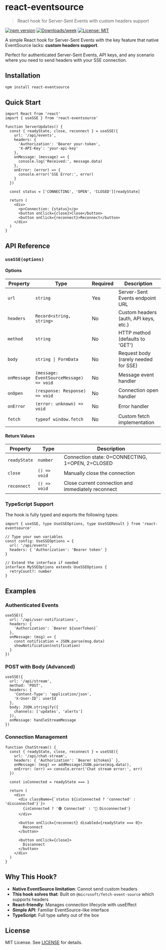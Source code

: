 # react-eventsource

> React hook for Server-Sent Events with custom headers support

[![npm version](https://img.shields.io/npm/v/react-eventsource.svg)](https://www.npmjs.com/package/react-eventsource)
[![Downloads/week](https://img.shields.io/npm/dw/react-eventsource.svg)](https://www.npmjs.com/package/react-eventsource)
[![License: MIT](https://img.shields.io/badge/license-MIT-blue.svg)](./LICENSE)

A simple React hook for Server-Sent Events with the key feature that native EventSource lacks: **custom headers support**.

Perfect for authenticated Server-Sent Events, API keys, and any scenario where you need to send headers with your SSE connection.

## Installation

```bash
npm install react-eventsource
```

## Quick Start

```tsx
import React from 'react'
import { useSSE } from 'react-eventsource'

function ServerUpdates() {
  const { readyState, close, reconnect } = useSSE({
    url: '/api/events',
    headers: {
      'Authorization': 'Bearer your-token',
      'X-API-Key': 'your-api-key'
    },
    onMessage: (message) => {
      console.log('Received:', message.data)
    },
    onError: (error) => {
      console.error('SSE Error:', error)
    }
  })

  const status = ['CONNECTING', 'OPEN', 'CLOSED'][readyState]

  return (
    <div>
      <p>Connection: {status}</p>
      <button onClick={close}>Close</button>
      <button onClick={reconnect}>Reconnect</button>
    </div>
  )
}
```

## API Reference

### `useSSE(options)`

#### Options

| Property    | Type                                      | Required | Description                           |
|-------------|-------------------------------------------|----------|---------------------------------------|
| `url`       | `string`                                  | Yes      | Server-Sent Events endpoint URL       |
| `headers`   | `Record<string, string>`                  | No       | Custom headers (auth, API keys, etc.) |
| `method`    | `string`                                  | No       | HTTP method (defaults to 'GET')       |
| `body`      | `string \| FormData`                      | No       | Request body (rarely needed for SSE)  |
| `onMessage` | `(message: EventSourceMessage) => void`  | No       | Message event handler                 |
| `onOpen`    | `(response: Response) => void`            | No       | Connection open handler               |
| `onError`   | `(error: unknown) => void`                | No       | Error handler                         |
| `fetch`     | `typeof window.fetch`                     | No       | Custom fetch implementation           |

#### Return Values

| Property     | Type         | Description                                            |
|--------------|--------------|--------------------------------------------------------|
| `readyState` | `number`     | Connection state: 0=CONNECTING, 1=OPEN, 2=CLOSED      |
| `close`      | `() => void` | Manually close the connection                          |
| `reconnect`  | `() => void` | Close current connection and immediately reconnect     |

### TypeScript Support

The hook is fully typed and exports the following types:

```tsx
import { useSSE, type UseSSEOptions, type UseSSEResult } from 'react-eventsource'

// Type your own variables
const config: UseSSEOptions = {
  url: '/api/events',
  headers: { 'Authorization': 'Bearer token' }
}

// Extend the interface if needed
interface MySSEOptions extends UseSSEOptions {
  retryCount?: number
}
```

## Examples

### Authenticated Events

```tsx
useSSE({
  url: '/api/user-notifications',
  headers: {
    'Authorization': `Bearer ${userToken}`
  },
  onMessage: (msg) => {
    const notification = JSON.parse(msg.data)
    showNotification(notification)
  }
})
```

### POST with Body (Advanced)

```tsx
useSSE({
  url: '/api/stream',
  method: 'POST',
  headers: {
    'Content-Type': 'application/json',
    'X-User-ID': userId
  },
  body: JSON.stringify({ 
    channels: ['updates', 'alerts'] 
  }),
  onMessage: handleStreamMessage
})
```

### Connection Management

```tsx
function ChatStream() {
  const { readyState, close, reconnect } = useSSE({
    url: '/api/chat-stream',
    headers: { 'Authorization': `Bearer ${token}` },
    onMessage: (msg) => addMessage(JSON.parse(msg.data)),
    onError: (err) => console.error('Chat stream error:', err)
  })

  const isConnected = readyState === 1

  return (
    <div>
      <div className={`status ${isConnected ? 'connected' : 'disconnected'}`}>
        {isConnected ? '🟢 Connected' : '🔴 Disconnected'}
      </div>
      
      <button onClick={reconnect} disabled={readyState === 0}>
        Reconnect
      </button>
      
      <button onClick={close}>
        Disconnect
      </button>
    </div>
  )
}
```

## Why This Hook?

- **Native EventSource limitation**: Cannot send custom headers
- **This hook solves that**: Built on `@microsoft/fetch-event-source` which supports headers
- **React-friendly**: Manages connection lifecycle with useEffect
- **Simple API**: Familiar EventSource-like interface
- **TypeScript**: Full type safety out of the box

## License

MIT License. See [LICENSE](./LICENSE) for details.